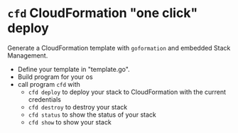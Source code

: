# `cfd` CloudFormation "one click" deploy

Generate a CloudFormation template with `goformation` and embedded Stack Management.

- Define your template in "template.go".
- Build program for your os
- call program `cfd` with
    - `cfd deploy` to deploy your stack to CloudFormation with the current credentials
    - `cfd destroy` to destroy your stack
    - `cfd status` to show the status of your stack
    - `cfd show` to show your stack




